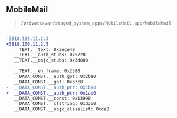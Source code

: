 ## MobileMail

> `/private/var/staged_system_apps/MobileMail.app/MobileMail`

```diff

-3818.100.11.2.3
+3818.100.11.2.5
   __TEXT.__text: 0x3ece48
   __TEXT.__auth_stubs: 0x5720
   __TEXT.__objc_stubs: 0x3d800

   __TEXT.__eh_frame: 0x2580
   __DATA_CONST.__auth_got: 0x2ba0
   __DATA_CONST.__got: 0x33c8
-  __DATA_CONST.__auth_ptr: 0x1b90
+  __DATA_CONST.__auth_ptr: 0x1ae0
   __DATA_CONST.__const: 0x13990
   __DATA_CONST.__cfstring: 0xd360
   __DATA_CONST.__objc_classlist: 0xce8

```
